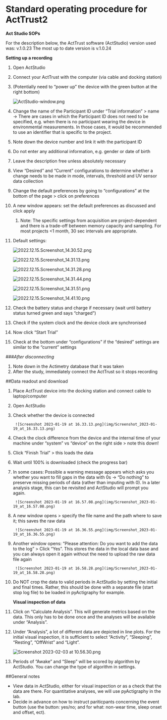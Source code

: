 # Standard operating procedure for ActTrust2



**Act Studio SOPs**

For the description below, the ActTrust software (ActStudio) version used was: v.1.0.23
The most up to date version is v.1.0.24



**Setting up a recording**

1. Open ActStudio
2. Connect your ActTrust with the computer (via cable and docking station)
3. (Potentially need to “power up” the device with the green button at the right bottom)
    
    ![ActStudio-window.png](img/ActStudio-window.png)
    
4. Change the name of the Participant ID under “Trial information” > name
    -> There are cases in which the Participant ID does not need to be specified, e.g. when there is no participant wearing the device in environmental measurements. In those cases, it would be recommended to use an identifier that is specific to the project.
5. Note down the device number and link it with the participant ID
6. Do not enter any additional information, e.g. gender or date of birth
7. Leave the description free unless absolutely necessary
8. View “Desired” and “Current” configurations to determine whether a change needs to be made in mode, intervals, threshold and UV sensor data collection
9. Change the default preferences by going to “configurations” at the bottom of the page > click on preferences
10. A new window appears: set the default preferences as discussed and click apply  
    1. Note: The specific settings from acquisition are project-dependent and there is a trade-off between memory capacity and sampling. For most projects <1 month, 30 sec intervals are appropriate.
11. Default settings:
    
    ![2022.12.15.Screenshot_14.30.52.png](img/2022.12.15.Screenshot_14.30.52.png)
    
    ![2022.12.15.Screenshot_14.31.13.png](img/2022.12.15.Screenshot_14.31.13.png)
    
    ![2022.12.15.Screenshot_14.31.28.png](img/2022.12.15.Screenshot_14.31.28.png)
    
    ![2022.12.15.Screenshot_14.31.44.png](img/2022.12.15.Screenshot_14.31.44.png)
    
    ![2022.12.15.Screenshot_14.31.51.png](img/2022.12.15.Screenshot_14.31.51.png)
    
    ![2022.12.15.Screenshot_14.41.10.png](img/2022.12.15.Screenshot_14.41.10.png)
    
12. Check the battery status and charge if necessary (wait until battery status turned green and says “charged”)
13. Check if the system clock and the device clock are synchronised
14. Now click “Start Trial” 
15. Check at the bottom under “configurations” if the “desired” settings are similar to the “current” settings
    
###*After disconnecting*
    
1. Note down in the Actimetry database that it was taken
2. After the study, immediately connect the ActTrust so it stops recording
    
    
##Data readout and download
    
1. Place ActTrust device into the docking station and connect cable to laptop/computer
2. Open ActStudio
3. Check whether the device is connected
        
        ![Screenshot 2023-01-19 at 16.33.13.png](img/Screenshot_2023-01-19_at_16.33.13.png)
        
4. Check the clock difference from the device and the internal time of your machine under “system” vs “device” on the right side > note this down!
5. Click “Finish Trial” > this loads the data
6. Wait until 100% is downloaded (check the progress bar)
7. In some cases: Possible a warning message appears which asks you whether you want to fill gaps in the data with 0s -> “Do nothing” to preserve missing periods of data (rather than imputing with 0). In a later analysis stage, this can be revisited and ActStudio will prompt you again.
        
        ![Screenshot 2023-01-19 at 16.57.08.png](img/Screenshot_2023-01-19_at_16.57.08.png)
        
8. A new window opens > specify the file name and the path where to save it; this saves the raw data
        
        ![Screenshot 2023-01-19 at 16.36.55.png](img/Screenshot_2023-01-19_at_16.36.55.png)
        
9. Another window opens: “Please attention: Do you want to add the data to the log” > Click “Yes”. This stores the data in the local data base and you can always open it again without the need to upload the raw data file again
        
        ![Screenshot 2023-01-19 at 16.58.28.png](img/Screenshot_2023-01-19_at_16.58.28.png)
        
10. Do NOT crop the data to valid periods in ActStudio by setting the initial and final times. Rather, this should be done with a separate file (start stop log file) to be loaded in pyActigraphy for example.
    
    **Visual inspection of data**
    
11. Click on “Calculate Analysis”. This will generate metrics based on the data. This only has to be done once and the analyses will be available under “Analysis”.
12. Under “Analysis”, a lot of different data are depicted in line plots. For the initial visual inspection, it is sufficient to select “Activity”, “Sleeping”, “Resting”, “OffWrist” and “Light”.
    
    ![Screenshot 2023-02-03 at 10.56.30.png](img/Screenshot_2023-02-03_at_10.56.30.png)
    
13. Periods of “Awake” and “Sleep” will be scored by algorithm by ActStudio. You can change the type of algorithm in settings.
    

##General notes
- View data in ActStudio, either for visual inspection or as a check that the data are there. For quantitative analyses, we will use pyActigraphy in the lab.
- Decide in advance on how to instruct pariticpants concerning the event button (use the button: yes/no; and for what: non-wear time, sleep onset and offset, ect).
